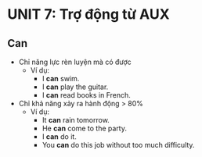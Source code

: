 # UNIT 7: Trợ động từ AUX

## Can
- Chỉ năng lực rèn luyện mà có được
  - Ví dụ:
    - I **can** swim.
    - I **can** play the guitar.
    - I **can** read books in French.
- Chỉ khả năng xảy ra hành động > 80%
  - Ví dụ:
      - It **can** rain tomorrow.
      - He **can** come to the party.
      - I **can** do it.
      - You **can** do this job without too much difficulty.